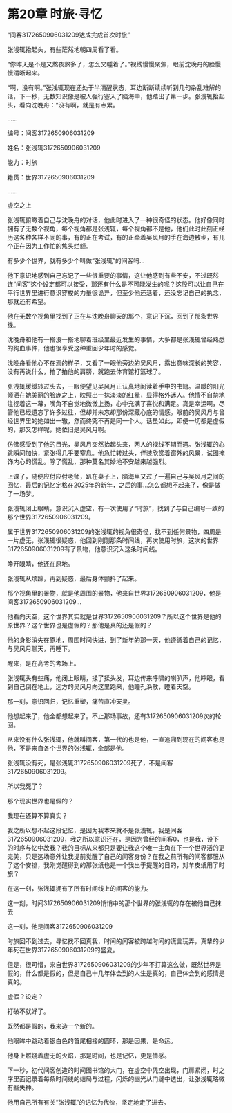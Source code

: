 ﻿# 第20章 时旅·寻忆

“间客3172650906031209达成完成首次时旅”

张浅辄抬起头，有些茫然地朝四周看了看。

“你昨天是不是又熬夜熬多了，怎么又睡着了。”视线慢慢聚焦，眼前沈晚舟的脸慢慢清晰起来。

“啊，没有啊。”张浅辄现在还处于半清醒状态，耳边断断续续听到几句杂乱难解的话，下一秒，无数知识像是被人强行塞入了脑海中，他踏出了第一步。张浅辄抬起头，看向沈晚舟：“没有啊，就是有点累。

……

编号：间客3172650906031209

姓名：张浅辄3172650906031209

能力：时旅

籍贯：世界3172650906031209

……

虚空之上

张浅辄俯瞰着自己与沈晚舟的对话，他此时进入了一种很奇怪的状态。他好像同时拥有了无数个视角，每个视角都是张浅辄，每个视角都不是他，他们此时此刻正经历这各种各样不同的事，有的正在考试，有的正牵着吴风月的手在海边散步，有几个正在因为工作忙的焦头烂额。

有多少个世界，就有多少个叫做“张浅辄”的间客吗…

他下意识地感到自己忘记了一些很重要的事情，这让他感到有些不安，不过既然连“间客”这个设定都可以接受，那还有什么是不可能发生的呢？这股可以让自己在平行世界里进行意识穿梭的力量很诡异，但至少他还活着，还没忘记自己的执念，那就还有希望。

他在无数个视角里找到了正在与沈晚舟聊天的那个，意识下沉，回到了那条世界线。

沈晚舟和他有一搭没一搭地聊着班级里最近发生的事情，大多都是张浅辄曾经熟悉的狗血事件，他也很享受这种重回少年时的感觉。

沈晚舟看他心不在焉的样子，又看了一眼他旁边的吴风月，露出意味深长的笑容，没有再说什么，拍了拍他的肩膀，就跑去体育馆打篮球了。

张浅辄缓缓转过头去，一眼便望见吴风月正认真地阅读着手中的书籍。温暖的阳光倾洒在她美丽的脸庞之上，映照出一抹淡淡的红晕，显得格外迷人。他情不自禁地注视着这一幕，嘴角不自觉地微微上扬，心中充满了喜悦和满足。真是幸运啊，尽管他已经遗忘了许多过往，但却并未忘却那份深藏心底的情感。眼前的吴风月与曾经世界里的她如出一辙，然而终究不再是同一个人。话虽如此，即便一切都是虚假的，那又怎样呢，她依旧是吴风月啊。

仿佛感受到了他的目光，吴风月突然抬起头来，两人的视线不期而遇。张浅辄的心跳瞬间加快，紧张得几乎要窒息。他急忙转过头，佯装欣赏着窗外的风景，试图掩饰内心的慌乱。除了慌乱，那种莫名其妙地不安越来越强烈。

上课了，随便应付应付老师，趴在桌子上，脑海里又过了一遍自己与吴风月之间的回忆，最后的记忆定格在2025年的新年，之后的事…怎么都想不起来了，像是做了一场梦。

张浅辄闭上眼睛，意识沉入虚空，有一次使用了“时旅”，找到了与自己编号一致的那个世界3172650906031209。

属于世界3172650906031209的张浅辄的视角很奇怪，找不到任何景物，四周是一片虚无，张浅辄很疑惑，他回到刚刚那条时间线，再次使用时旅，这次的世界3172650906031209有了景物，他意识沉入这条时间线。

睁开眼睛，他还在原地。

张浅辄从烦躁，再到疑惑，最后身体颤抖了起来。

那个视角里的景物，就是他周围的景物，他来自世界3172650906031209，他是间客3172650906031209…

他看向天空，这个世界其实就是世界3172650906031209？所以这个世界是他的原世界？这个世界也是虚假的？那他是真的还是假的？

他的身影消失在原地，周围时间快进，到了新年的那一天，他遵循着自己的记忆，与吴风月聊天，再睡下。

醒来，是在高考的考场上。

张浅辄头有些痛，他闭上眼睛，揉了揉头发，耳边传来呼啸的喇叭声，他睁眼，看到自己倒在地上，远方的吴风月向这里跑来，他瞳孔涣散，瞪着天空。

那一刻，意识回归，记忆重塑，痛苦直冲天灵。

他想起来了，他全都想起来了。不止那场事故，还有3172650906031209次的轮回。

从来没有什么张浅辄，他就叫间客，第一代的也是他，一直追溯到现在的间客也是他，不是来自各个世界的张浅辄，全部是他。

张浅辄没有死，是张浅辄3172650906031209死了，不是间客3172650906031209。

所以我死了？

那个现实世界也是假的？

我现在还算不算真实？

我之所以想不起这段记忆，是因为我本来就不是张浅辄，我是间客3172650906031209，我之所以意识还在，是因为曾经的间客0，也是我，设下的时序与忆中故我？我的目标从来都只是要让我这个唯一主角在下一个世界活的更完美，只是这场意外让我提前觉醒了自己的间客身份？在我之前所有的间客都服从了这个安排，我刚觉醒得到的那张纸也是一个我出于提醒的目的，对羊皮纸用了时旅？

在这一刻，张浅辄拥有了所有时间线上的间客的能力。

这一刻，时间3172650906031209悄悄中的那个世界的张浅辄的存在被他自己抹去

这一刻，他是间客3172650906031209

时旅回不到过去，寻忆找不回真我，时间的间客被跨越时间的谎言玩弄，真挚的少年死在世界3172650906031209的盛夏。

但是，很可惜，来自世界3172650906031209的少年不打算这么做，既然世界是假的，什么都是假的，但是自己十几年体会到的人生是真的，自己体会到的感情是真的。

虚假？设定？

打破不就好了。

既然都是假的，我来造一个新的。

他眼眸中跳动着银白色的首尾相接的圆环，那是因果，是命运。

他身上燃烧着虚无的火焰，那是时间，也是记忆，更是情感。

下一秒，初代间客创造的时间图书馆的大门，在虚空中凭空出现，门扉紧闭，时之序里面记录着每条时间线的结局与过程，闪烁的幽光从门缝中透出，让张浅辄略微有些失神。

他用自己所有有关“张浅辄”的记忆为代价，坚定地走了进去。

